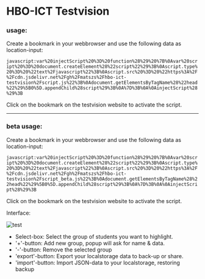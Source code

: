 # HBO-ICT Testvision

### usage:

Create a bookmark in your webbrowser and use the following data as location-input:

```javascript:var%20injectScript%20%3D%20function%28%29%20%7B%0Avar%20script%20%3D%20document.createElement%28%22script%22%29%3B%0Ascript.type%20%3D%20%22text%2Fjavascript%22%3B%0Ascript.src%20%3D%20%22https%3A%2F%2Fcdn.jsdelivr.net%2Fgh%2Fmatszs%2Fhbo-ict-testvision%2Fscript.js%22%3B%0Adocument.getElementsByTagName%28%22head%22%29%5B0%5D.appendChild%28script%29%3B%0A%7D%3B%0A%0AinjectScript%28%29%3B```

Click on the bookmark on the testvision website to activate the script.

---

### beta usage:

Create a bookmark in your webbrowser and use the following data as location-input:

```javascript:var%20injectScript%20%3D%20function%28%29%20%7B%0Avar%20script%20%3D%20document.createElement%28%22script%22%29%3B%0Ascript.type%20%3D%20%22text%2Fjavascript%22%3B%0Ascript.src%20%3D%20%22https%3A%2F%2Fcdn.jsdelivr.net%2Fgh%2Fmatszs%2Fhbo-ict-testvision%2Fscript_beta.js%22%3B%0Adocument.getElementsByTagName%28%22head%22%29%5B0%5D.appendChild%28script%29%3B%0A%7D%3B%0A%0AinjectScript%28%29%3B```

Click on the bookmark on the testvision website to activate the script.

Interface:

![test](https://i.imgur.com/k9qzjU8.png)

- Select-box: Select the group of students you want to highlight.
- '+'-button: Add new group, popup will ask for name & data.
- '-'-button: Remove the selected group
- 'export'-button: Export your localstorage data to back-up or share.
- 'import'-button: Import JSON-data to your localstorage, restoring backup
